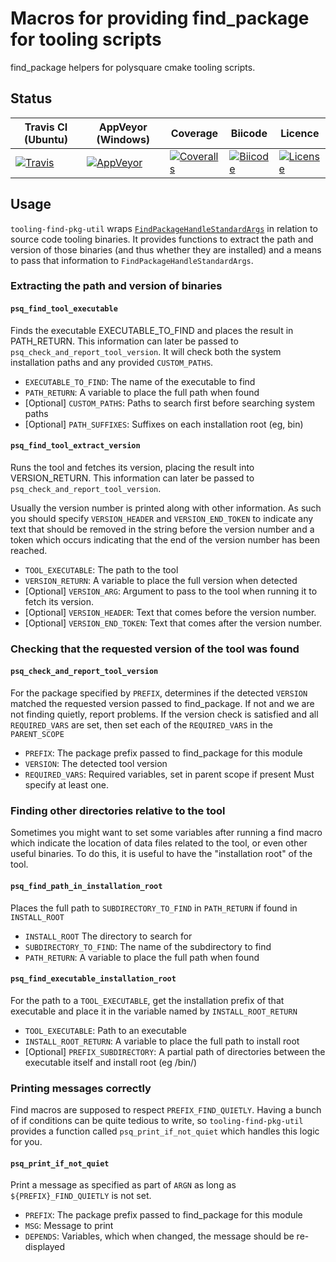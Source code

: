 # Macros for providing find_package for tooling scripts #

find_package helpers for polysquare cmake tooling scripts.

## Status ##

| Travis CI (Ubuntu) | AppVeyor (Windows) | Coverage | Biicode | Licence |
|--------------------|--------------------|----------|---------|---------|
|[![Travis](https://img.shields.io/travis/polysquare/tooling-find-pkg-util.svg)](http://travis-ci.org/polysquare/tooling-find-pkg-util)|[![AppVeyor](https://img.shields.io/appveyor/ci/smspillaz/tooling-find-package-cmake-util.svg)](https://ci.appveyor.com/project/smspillaz/tooling-find-package-cmake-util)|[![Coveralls](https://img.shields.io/coveralls/polysquare/tooling-find-pkg-util.svg)](https://coveralls.io/github/polysquare/tooling-find-pkg-util)|[![Biicode](https://webapi.biicode.com/v1/badges/smspillaz/smspillaz/tooling-find-pkg-util/master)](https://www.biicode.com/smspillaz/tooling-find-pkg-util)|[![License](https://img.shields.io/github/license/polysquare/tooling-find-pkg-util.svg)](http://github.com/polysquare/tooling-find-pkg-util)|

## Usage ##

`tooling-find-pkg-util` wraps [`FindPackageHandleStandardArgs`](http://www.cmake.org/cmake/help/v3.0/module/FindPackageHandleStandardArgs.html)
in relation to source code tooling binaries. It provides functions to
extract the path and version of those binaries (and thus whether they
are installed) and a means to pass that information to
`FindPackageHandleStandardArgs`.

### Extracting the path and version of binaries ###

#### `psq_find_tool_executable` ####

Finds the executable EXECUTABLE_TO_FIND and places the result in PATH_RETURN.
This information can later be passed to `psq_check_and_report_tool_version`. It
will check both the system installation paths and any provided `CUSTOM_PATHS`.

- `EXECUTABLE_TO_FIND`: The name of the executable to find
- `PATH_RETURN`: A variable to place the full path when found
- [Optional] `CUSTOM_PATHS`: Paths to search first before searching system paths
- [Optional] `PATH_SUFFIXES`: Suffixes on each installation root (eg, bin)

#### `psq_find_tool_extract_version` ####

Runs the tool and fetches its version, placing the result into VERSION_RETURN.
This information can later be passed to `psq_check_and_report_tool_version`.

Usually the version number is printed along with other information. As such
you should specify `VERSION_HEADER` and `VERSION_END_TOKEN` to indicate any
text that should be removed in the string before the version number and a
token which occurs indicating that the end of the version number has been
reached.

- `TOOL_EXECUTABLE`: The path to the tool
- `VERSION_RETURN`: A variable to place the full version when detected
- [Optional] `VERSION_ARG`: Argument to pass to the tool when running it to
                           fetch its version.
- [Optional] `VERSION_HEADER`: Text that comes before the version number.
- [Optional] `VERSION_END_TOKEN`: Text that comes after the version number.

### Checking that the requested version of the tool was found ###

#### `psq_check_and_report_tool_version` ####

For the package specified by `PREFIX`, determines if the detected
`VERSION` matched the requested version passed to find_package. If not
and we are not finding quietly, report problems. If the version check
is satisfied and all `REQUIRED_VARS` are set, then set each of the
`REQUIRED_VARS` in the `PARENT_SCOPE`

- `PREFIX`: The package prefix passed to find_package for this module
- `VERSION`: The detected tool version
- `REQUIRED_VARS`: Required variables, set in parent scope if present
                   Must specify at least one.

### Finding other directories relative to the tool ###

Sometimes you might want to set some variables after running a find macro
which indicate the location of data files related to the tool, or even
other useful binaries. To do this, it is useful to have the "installation
root" of the tool.

#### `psq_find_path_in_installation_root` ####

Places the full path to `SUBDIRECTORY_TO_FIND` in `PATH_RETURN` if found in
`INSTALL_ROOT`

- `INSTALL_ROOT` The directory to search for
- `SUBDIRECTORY_TO_FIND`: The name of the subdirectory to find
- `PATH_RETURN`: A variable to place the full path when found

#### `psq_find_executable_installation_root` ####

For the path to a `TOOL_EXECUTABLE`, get the installation prefix
of that executable and place it in the variable named by `INSTALL_ROOT_RETURN`

- `TOOL_EXECUTABLE`: Path to an executable
- `INSTALL_ROOT_RETURN`: A variable to place the full path to install root
- [Optional] `PREFIX_SUBDIRECTORY`: A partial path of directories between the
                                    executable itself and install root
                                    (eg /bin/)

### Printing messages correctly ###

Find macros are supposed to respect `PREFIX_FIND_QUIETLY`. Having a bunch of
if conditions can be quite tedious to write, so `tooling-find-pkg-util` provides
a function called `psq_print_if_not_quiet` which handles this logic for you.

#### `psq_print_if_not_quiet` ####

Print a message as specified as part of `ARGN` as long as
`${PREFIX}_FIND_QUIETLY` is not set.

- `PREFIX`: The package prefix passed to find_package for this module
- `MSG`: Message to print
- `DEPENDS`: Variables, which when changed, the message should be re-displayed